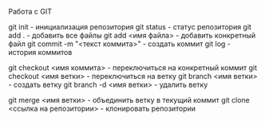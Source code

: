 Работа с GIT

git init - инициализация репозитория
git status - статус репозитория
git add . - добавить все файлы
git add <имя файла> - добавить конкретный файл
git commit -m "<текст коммита>" - создать коммит
git log - история коммитов

git checkout <имя коммита> - переключиться на конкретный коммит
git checkout <имя ветки> - переключиться на ветку
git branch <имя ветки> - создать ветку
git branch -d <имя ветки> - удалить ветку

git merge <имя ветки> - объединить ветку в текущий коммит
git clone <ссылка на репозитории> - клонировать репозитории


